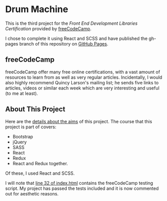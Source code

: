 # Drum Machine

This is the third project for the *Front End Development Libraries Certification* provided by [freeCodeCamp](https://www.freecodecamp.org).

I chose to complete it using React and SCSS and have published the gh-pages branch of this repository on [GitHub Pages](https://benberryallwood.github.io/drum-machine).

## freeCodeCamp

freeCodeCamp offer many free online certifications, with a vast amount of resources to learn from as well as very regular articles.
Incidentally, I would also highly recommend Quincy Larson's mailing list; he sends five links to articles, videos or similar each week which are very interesting and useful (to me at least).

## About This Project

Here are the [details about the aims](https://www.freecodecamp.org/learn/front-end-libraries/front-end-libraries-projects/build-a-drum-machine) of this project.
The course that this project is part of covers:

- Bootstrap
- jQuery
- SASS
- React
- Redux
- React and Redux together.

Of these, I used React and SCSS.

I will note that [line 32 of index.html](https://github.com/benberryallwood/random-quote-machine/blob/883d454f96171eba1476dfb260faf06330d4cdc8/index.html#L32) contains the freeCodeCamp testing script.
My project has passed the tests included and it is now commented out for aesthetic reasons.
